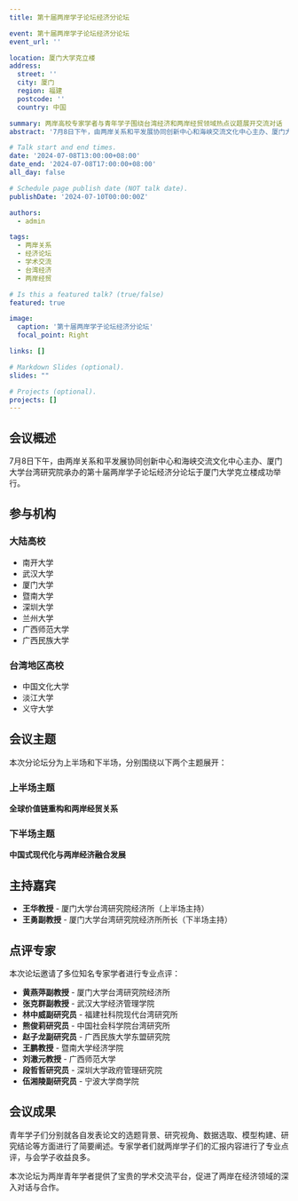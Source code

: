 ```yaml
---
title: 第十届两岸学子论坛经济分论坛

event: 第十届两岸学子论坛经济分论坛
event_url: ''

location: 厦门大学克立楼
address:
  street: ''
  city: 厦门
  region: 福建
  postcode: ''
  country: 中国

summary: 两岸高校专家学者与青年学子围绕台湾经济和两岸经贸领域热点议题展开交流对话
abstract: '7月8日下午，由两岸关系和平发展协同创新中心和海峡交流文化中心主办、厦门大学台湾研究院承办的第十届两岸学子论坛经济分论坛于厦门大学克立楼成功举行。来自南开大学、武汉大学、厦门大学、暨南大学、深圳大学、兰州大学、广西师范大学、广西民族大学和台湾地区的中国文化大学、淡江大学、义守大学等两岸高校及研究机构的专家学者与青年学子齐聚一堂，共同围绕台湾经济和两岸经贸领域的热点议题展开精彩的交流对话。'

# Talk start and end times.
date: '2024-07-08T13:00:00+08:00'
date_end: '2024-07-08T17:00:00+08:00'
all_day: false

# Schedule page publish date (NOT talk date).
publishDate: '2024-07-10T00:00:00Z'

authors:
  - admin

tags:
  - 两岸关系
  - 经济论坛
  - 学术交流
  - 台湾经济
  - 两岸经贸

# Is this a featured talk? (true/false)
featured: true

image:
  caption: '第十届两岸学子论坛经济分论坛'
  focal_point: Right

links: []

# Markdown Slides (optional).
slides: ""

# Projects (optional).
projects: []
---
```


## 会议概述

7月8日下午，由两岸关系和平发展协同创新中心和海峡交流文化中心主办、厦门大学台湾研究院承办的第十届两岸学子论坛经济分论坛于厦门大学克立楼成功举行。

## 参与机构

### 大陆高校
- 南开大学
- 武汉大学
- 厦门大学
- 暨南大学
- 深圳大学
- 兰州大学
- 广西师范大学
- 广西民族大学

### 台湾地区高校
- 中国文化大学
- 淡江大学
- 义守大学

## 会议主题

本次分论坛分为上半场和下半场，分别围绕以下两个主题展开：

### 上半场主题
**全球价值链重构和两岸经贸关系**

### 下半场主题
**中国式现代化与两岸经济融合发展**

## 主持嘉宾

- **王华教授** - 厦门大学台湾研究院经济所（上半场主持）
- **王勇副教授** - 厦门大学台湾研究院经济所所长（下半场主持）

## 点评专家

本次论坛邀请了多位知名专家学者进行专业点评：

- **黄燕萍副教授** - 厦门大学台湾研究院经济所
- **张克群副教授** - 武汉大学经济管理学院
- **林中威副研究员** - 福建社科院现代台湾研究所
- **熊俊莉研究员** - 中国社会科学院台湾研究所
- **赵子龙副研究员** - 广西民族大学东盟研究院
- **王鹏教授** - 暨南大学经济学院
- **刘澈元教授** - 广西师范大学
- **段哲哲研究员** - 深圳大学政府管理研究院
- **伍湘陵副研究员** - 宁波大学商学院

## 会议成果

青年学子们分别就各自发表论文的选题背景、研究视角、数据选取、模型构建、研究结论等方面进行了简要阐述。专家学者们就两岸学子们的汇报内容进行了专业点评，与会学子收益良多。

本次论坛为两岸青年学者提供了宝贵的学术交流平台，促进了两岸在经济领域的深入对话与合作。